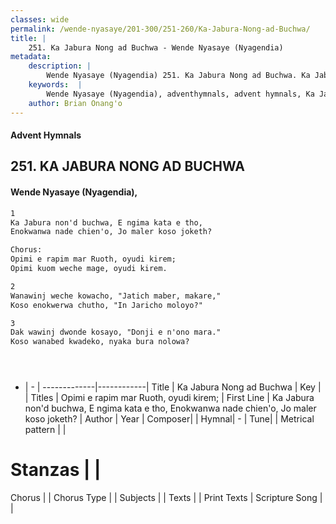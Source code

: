 ```yaml
---
classes: wide
permalink: /wende-nyasaye/201-300/251-260/Ka-Jabura-Nong-ad-Buchwa/
title: |
    251. Ka Jabura Nong ad Buchwa - Wende Nyasaye (Nyagendia)
metadata:
    description: |
        Wende Nyasaye (Nyagendia) 251. Ka Jabura Nong ad Buchwa. Ka Jabura non'd buchwa, E ngima kata e tho, Enokwanwa nade chien'o, Jo maler koso joketh?  Chorus: Opimi e rapim mar Ruoth, oyudi kirem; Opimi kuom weche mage, oyudi kirem.  
    keywords:  |
        Wende Nyasaye (Nyagendia), adventhymnals, advent hymnals, Ka Jabura Nong ad Buchwa, Ka Jabura non'd buchwa, E ngima kata e tho, Enokwanwa nade chien'o, Jo maler koso joketh?. Opimi e rapim mar Ruoth, oyudi kirem;
    author: Brian Onang'o
---
```


#### Advent Hymnals
## 251. KA JABURA NONG AD BUCHWA
####  Wende Nyasaye (Nyagendia),

```txt
1
Ka Jabura non'd buchwa, E ngima kata e tho,
Enokwanwa nade chien'o, Jo maler koso joketh?

Chorus:
Opimi e rapim mar Ruoth, oyudi kirem;
Opimi kuom weche mage, oyudi kirem.

2
Wanawinj weche kowacho, "Jatich maber, makare,"
Koso enokwerwa chutho, "In Jaricho moloyo?"

3
Dak wawinj dwonde kosayo, "Donji e n'ono mara."
Koso wanabed kwadeko, nyaka bura nolowa?





```

- |   -  |
-------------|------------|
Title | Ka Jabura Nong ad Buchwa |
Key |  |
Titles | Opimi e rapim mar Ruoth, oyudi kirem; |
First Line | Ka Jabura non'd buchwa, E ngima kata e tho, Enokwanwa nade chien'o, Jo maler koso joketh? |
Author | 
Year | 
Composer| |
Hymnal|  - |
Tune|  |
Metrical pattern | |
# Stanzas |  |
Chorus |  |
Chorus Type |  |
Subjects | |
Texts |  |
Print Texts | 
Scripture Song |  |
    
